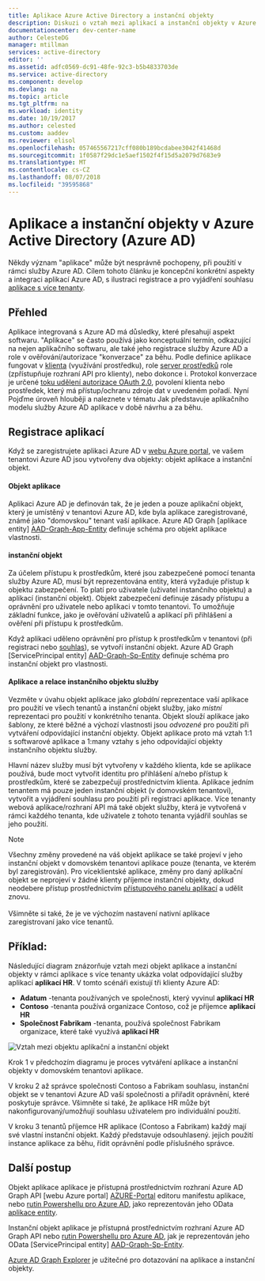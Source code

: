 ```yaml
---
title: Aplikace Azure Active Directory a instanční objekty
description: Diskuzi o vztah mezi aplikací a instanční objekty v Azure Active Directory
documentationcenter: dev-center-name
author: CelesteDG
manager: mtillman
services: active-directory
editor: ''
ms.assetid: adfc0569-dc91-48fe-92c3-b5b4833703de
ms.service: active-directory
ms.component: develop
ms.devlang: na
ms.topic: article
ms.tgt_pltfrm: na
ms.workload: identity
ms.date: 10/19/2017
ms.author: celested
ms.custom: aaddev
ms.reviewer: elisol
ms.openlocfilehash: 057465567217cff080b189bcdabee3042f41468d
ms.sourcegitcommit: 1f0587f29dc1e5aef1502f4f15d5a2079d7683e9
ms.translationtype: MT
ms.contentlocale: cs-CZ
ms.lasthandoff: 08/07/2018
ms.locfileid: "39595868"
---
```

# <a name="application-and-service-principal-objects-in-azure-active-directory-azure-ad"></a>Aplikace a instanční objekty v Azure Active Directory (Azure AD)
Někdy význam "aplikace" může být nesprávně pochopeny, při použití v rámci služby Azure AD. Cílem tohoto článku je koncepční konkrétní aspekty a integraci aplikací Azure AD, s ilustraci registrace a pro vyjádření souhlasu [aplikace s více tenanty](developer-glossary.md#multi-tenant-application).

## <a name="overview"></a>Přehled
Aplikace integrovaná s Azure AD má důsledky, které přesahují aspekt softwaru. "Aplikace" se často používá jako konceptuální termín, odkazující na nejen aplikačního softwaru, ale také jeho registrace služby Azure AD a role v ověřování/autorizace "konverzace" za běhu. Podle definice aplikace fungovat v [klienta](developer-glossary.md#client-application) (využívání prostředku), role [server prostředků](developer-glossary.md#resource-server) role (zpřístupňuje rozhraní API pro klienty), nebo dokonce i. Protokol konverzace je určené [toku udělení autorizace OAuth 2.0](developer-glossary.md#authorization-grant), povolení klienta nebo prostředek, který má přístup/ochranu zdroje dat v uvedeném pořadí. Nyní Pojďme úroveň hlouběji a naleznete v tématu Jak představuje aplikačního modelu služby Azure AD aplikace v době návrhu a za běhu. 

## <a name="application-registration"></a>Registrace aplikací
Když se zaregistrujete aplikaci Azure AD v [webu Azure portal][AZURE-Portal], ve vašem tenantovi Azure AD jsou vytvořeny dva objekty: objekt aplikace a instanční objekt.

#### <a name="application-object"></a>Objekt aplikace
Aplikaci Azure AD je definován tak, že je jeden a pouze aplikační objekt, který je umístěný v tenantovi Azure AD, kde byla aplikace zaregistrované, známé jako "domovskou" tenant vaší aplikace. Azure AD Graph [aplikace entity] [ AAD-Graph-App-Entity] definuje schéma pro objekt aplikace vlastnosti. 

#### <a name="service-principal-object"></a>instanční objekt
Za účelem přístupu k prostředkům, které jsou zabezpečené pomocí tenanta služby Azure AD, musí být reprezentována entity, která vyžaduje přístup k objektu zabezpečení. To platí pro uživatele (uživatel instančního objektu) a aplikací (instanční objekt). Objekt zabezpečení definuje zásady přístupu a oprávnění pro uživatele nebo aplikaci v tomto tenantovi. To umožňuje základní funkce, jako je ověřování uživatelů a aplikací při přihlášení a ověření při přístupu k prostředkům.

Když aplikaci uděleno oprávnění pro přístup k prostředkům v tenantovi (při registraci nebo [souhlas](developer-glossary.md#consent)), se vytvoří instanční objekt. Azure AD Graph [ServicePrincipal entity] [ AAD-Graph-Sp-Entity] definuje schéma pro instanční objekt pro vlastnosti. 

#### <a name="application-and-service-principal-relationship"></a>Aplikace a relace instančního objektu služby
Vezměte v úvahu objekt aplikace jako *globální* reprezentace vaší aplikace pro použití ve všech tenantů a instanční objekt služby, jako *místní* reprezentaci pro použití v konkrétního tenanta. Objekt slouží aplikace jako šablony, ze které běžné a výchozí vlastnosti jsou *odvozené* pro použití při vytváření odpovídající instanční objekty. Objekt aplikace proto má vztah 1:1 s softwarové aplikace a 1:many vztahy s jeho odpovídající objekty instančního objektu služby.

Hlavní název služby musí být vytvořeny v každého klienta, kde se aplikace používá, bude moct vytvořit identitu pro přihlášení a/nebo přístup k prostředkům, které se zabezpečují prostřednictvím klienta. Aplikace jedním tenantem má pouze jeden instanční objekt (v domovském tenantovi), vytvořit a vyjádření souhlasu pro použití při registraci aplikace. Více tenanty webová aplikace/rozhraní API má také objekt služby, která je vytvořená v rámci každého tenanta, kde uživatele z tohoto tenanta vyjádřil souhlas se jeho použití. 

> [!NOTE]
> Všechny změny provedené na váš objekt aplikace se také projeví v jeho instanční objekt v domovském tenantovi aplikace pouze (tenanta, ve kterém byl zaregistrován). Pro víceklientské aplikace, změny pro daný aplikační objekt se neprojeví v žádné klienty příjemce instanční objekty, dokud neodebere přístup prostřednictvím [přístupového panelu aplikací](https://myapps.microsoft.com) a udělit znovu.
><br>  
> Všimněte si také, že je ve výchozím nastavení nativní aplikace zaregistrovaní jako více tenantů.
> 
> 

## <a name="example"></a>Příklad:
Následující diagram znázorňuje vztah mezi objekt aplikace a instanční objekty v rámci aplikace s více tenanty ukázka volat odpovídající služby aplikací **aplikací HR**. V tomto scénáři existují tři klienty Azure AD: 

* **Adatum** -tenanta používaných ve společnosti, který vyvinul **aplikací HR**
* **Contoso** -tenanta používá organizace Contoso, což je příjemce **aplikací HR**
* **Společnost Fabrikam** -tenanta, používá společnost Fabrikam organizace, které také využívá **aplikací HR**

![Vztah mezi objektu aplikační a instanční objekt](./media/app-objects-and-service-principals/application-objects-relationship.png)

Krok 1 v předchozím diagramu je proces vytváření aplikace a instanční objekty v domovském tenantovi aplikace.

V kroku 2 až správce společnosti Contoso a Fabrikam souhlasu, instanční objekt se v tenantovi Azure AD vaší společnosti a přiřadit oprávnění, které poskytuje správce. Všimněte si také, že aplikace HR může být nakonfigurovaný/umožňují souhlasu uživatelem pro individuální použití.

V kroku 3 tenantů příjemce HR aplikace (Contoso a Fabrikam) každý mají své vlastní instanční objekt. Každý představuje odsouhlasený. jejich použití instance aplikace za běhu, řídit oprávnění podle příslušného správce.

## <a name="next-steps"></a>Další postup
Objekt aplikace aplikace je přístupná prostřednictvím rozhraní Azure AD Graph API [webu Azure portal] [ AZURE-Portal] editoru manifestu aplikace, nebo [rutin Powershellu pro Azure AD](https://docs.microsoft.com/powershell/azure/overview?view=azureadps-2.0), jako reprezentován jeho OData [aplikace entity][AAD-Graph-App-Entity].

Instanční objekt aplikace je přístupná prostřednictvím rozhraní Azure AD Graph API nebo [rutin Powershellu pro Azure AD](https://docs.microsoft.com/powershell/azure/overview?view=azureadps-2.0), jak je reprezentován jeho OData [ServicePrincipal entity] [ AAD-Graph-Sp-Entity].

[Azure AD Graph Explorer](https://graphexplorer.azurewebsites.net/) je užitečné pro dotazování na aplikace a instanční objekty.

<!--Image references-->

<!--Reference style links -->
[AAD-Graph-App-Entity]: https://msdn.microsoft.com/Library/Azure/Ad/Graph/api/entity-and-complex-type-reference#application-entity
[AAD-Graph-Sp-Entity]: https://msdn.microsoft.com/Library/Azure/Ad/Graph/api/entity-and-complex-type-reference#serviceprincipal-entity
[AZURE-Portal]: https://portal.azure.com
